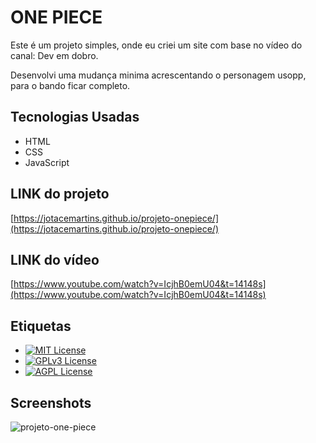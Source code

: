 # ONE PIECE

Este é um projeto simples, onde eu criei um site com base no vídeo do canal: Dev em dobro.
<p>Desenvolvi uma mudança minima acrescentando o personagem usopp, para o bando ficar completo.</p>

## Tecnologias Usadas
- HTML
- CSS
- JavaScript

## LINK do projeto
[https://jotacemartins.github.io/projeto-onepiece/](https://jotacemartins.github.io/projeto-onepiece/)

## LINK do vídeo
[https://www.youtube.com/watch?v=IcjhB0emU04&t=14148s](https://www.youtube.com/watch?v=IcjhB0emU04&t=14148s)

## Etiquetas

- [![MIT License](https://img.shields.io/badge/License-MIT-green.svg)](https://choosealicense.com/licenses/mit/)
- [![GPLv3 License](https://img.shields.io/badge/License-GPL%20v3-yellow.svg)](https://opensource.org/licenses/)
- [![AGPL License](https://img.shields.io/badge/license-AGPL-blue.svg)](http://www.gnu.org/licenses/agpl-3.0)

## Screenshots
![projeto-one-piece](https://github.com/Jotacemartins/projeto-onepiece/assets/144477471/095190f0-157a-47af-b80a-02ebc0b65105)
